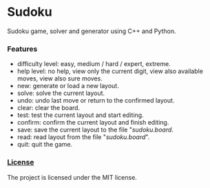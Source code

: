 # Sudoku
Sudoku game, solver and generator using C++ and Python.

### Features
- difficulty level: easy, medium / hard / expert, extreme.
- help level: no help, view only the current digit, view also available moves, view also sure moves.
- new: generate or load a new layout.
- solve: solve the current layout.
- undo: undo last move or return to the confirmed layout.
- clear: clear the board.
- test: test the current layout and start editing.
- confirm: confirm the current layout and finish editing.
- save: save the current layout to the file "*sudoku.board*.
- read: read layout from the file "*sudoku.board*".
- quit: quit the game.

### [License](https://github.com/rajszym/Sudoku/blob/master/LICENSE)
The project is licensed under the MIT license.
